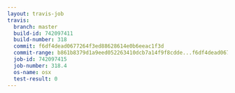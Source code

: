 ```yaml
---
layout: travis-job
travis:
  branch: master
  build-id: 742097411
  build-number: 318
  commit: f6df4dead0677264f3ed88628614e0b6eeac1f3d
  commit-range: b861b8379d1a9eed052263410dcb7a14f9f8cdde...f6df4dead0677264f3ed88628614e0b6eeac1f3d
  job-id: 742097415
  job-number: 318.4
  os-name: osx
  test-result: 0
---
```

